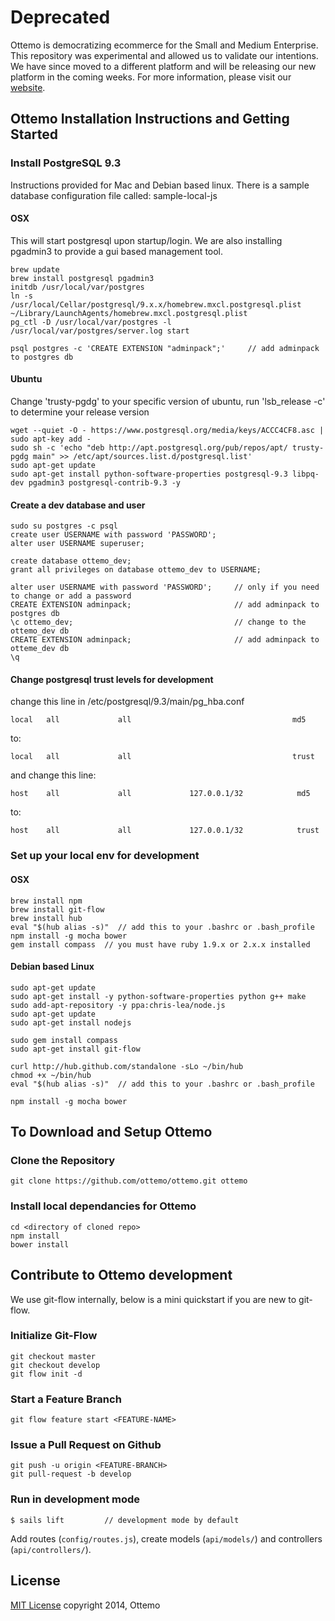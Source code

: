 # Deprecated

Ottemo is democratizing ecommerce for the Small and Medium Enterprise.  This repository was experimental and allowed us to validate our intentions.  We have since moved to a different platform and will be releasing our new platform in the coming weeks. For more information, please visit our [website](http://ottemo.io).

## Ottemo Installation Instructions and Getting Started

### Install PostgreSQL 9.3

Instructions provided for Mac and Debian based linux. There is a sample database configuration file called: sample-local-js

#### OSX

This will start postgresql upon startup/login.  We are also installing pgadmin3 to provide a gui based management tool.

    brew update
    brew install postgresql pgadmin3
    initdb /usr/local/var/postgres
    ln -s /usr/local/Cellar/postgresql/9.x.x/homebrew.mxcl.postgresql.plist ~/Library/LaunchAgents/homebrew.mxcl.postgresql.plist
    pg_ctl -D /usr/local/var/postgres -l /usr/local/var/postgres/server.log start

    psql postgres -c 'CREATE EXTENSION "adminpack";'     // add adminpack to postgres db

#### Ubuntu
 
Change 'trusty-pgdg' to your specific version of ubuntu, run 'lsb_release -c' to determine your release version

    wget --quiet -O - https://www.postgresql.org/media/keys/ACCC4CF8.asc | sudo apt-key add -
    sudo sh -c 'echo "deb http://apt.postgresql.org/pub/repos/apt/ trusty-pgdg main" >> /etc/apt/sources.list.d/postgresql.list'
    sudo apt-get update
    sudo apt-get install python-software-properties postgresql-9.3 libpq-dev pgadmin3 postgresql-contrib-9.3 -y

#### Create a dev database and user
    
    sudo su postgres -c psql
    create user USERNAME with password 'PASSWORD';
    alter user USERNAME superuser;
    
    create database ottemo_dev;
    grant all privileges on database ottemo_dev to USERNAME;

    alter user USERNAME with password 'PASSWORD';     // only if you need to change or add a password
    CREATE EXTENSION adminpack;                       // add adminpack to postgres db
    \c ottemo_dev;                                    // change to the ottemo_dev db
    CREATE EXTENSION adminpack;                       // add adminpack to otteme_dev db
    \q

#### Change postgresql trust levels for development

change this line in /etc/postgresql/9.3/main/pg_hba.conf

    local   all             all                                    md5
to:

    local   all             all                                    trust

and change this line: 

    host    all             all             127.0.0.1/32            md5
    
to:

    host    all             all             127.0.0.1/32            trust

### Set up your local env for development

#### OSX
    brew install npm
    brew install git-flow
    brew install hub
    eval "$(hub alias -s)"  // add this to your .bashrc or .bash_profile
    npm install -g mocha bower
    gem install compass  // you must have ruby 1.9.x or 2.x.x installed

#### Debian based Linux
    sudo apt-get update
    sudo apt-get install -y python-software-properties python g++ make
    sudo add-apt-repository -y ppa:chris-lea/node.js
    sudo apt-get update
    sudo apt-get install nodejs

    sudo gem install compass
    sudo apt-get install git-flow

    curl http://hub.github.com/standalone -sLo ~/bin/hub
    chmod +x ~/bin/hub
    eval "$(hub alias -s)"  // add this to your .bashrc or .bash_profile

    npm install -g mocha bower

## To Download and Setup Ottemo

### Clone the Repository
    git clone https://github.com/ottemo/ottemo.git ottemo
    
### Install local dependancies for Ottemo
    cd <directory of cloned repo>
    npm install
    bower install
    
## Contribute to Ottemo development
We use git-flow internally, below is a mini quickstart if you are new to git-flow.

### Initialize Git-Flow
    git checkout master
    git checkout develop
    git flow init -d

### Start a Feature Branch
    git flow feature start <FEATURE-NAME>

### Issue a Pull Request on Github
    git push -u origin <FEATURE-BRANCH>
    git pull-request -b develop

### Run in development mode
    $ sails lift         // development mode by default

Add routes (`config/routes.js`), create models (`api/models/`) and controllers (`api/controllers/`).

## License

[MIT License](http://mit-license.org/) copyright 2014, Ottemo
